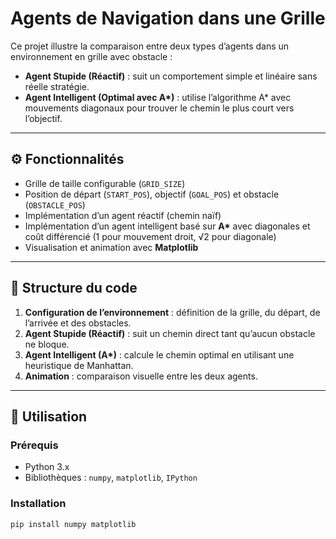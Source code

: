 # Agents de Navigation dans une Grille

Ce projet illustre la comparaison entre deux types d’agents dans un environnement en grille avec obstacle :  
- **Agent Stupide (Réactif)** : suit un comportement simple et linéaire sans réelle stratégie.  
- **Agent Intelligent (Optimal avec A\*)** : utilise l’algorithme A* avec mouvements diagonaux pour trouver le chemin le plus court vers l’objectif.

---

## ⚙️ Fonctionnalités
- Grille de taille configurable (`GRID_SIZE`)  
- Position de départ (`START_POS`), objectif (`GOAL_POS`) et obstacle (`OBSTACLE_POS`)  
- Implémentation d’un agent réactif (chemin naïf)  
- Implémentation d’un agent intelligent basé sur **A\*** avec diagonales et coût différencié (1 pour mouvement droit, √2 pour diagonale)  
- Visualisation et animation avec **Matplotlib**  

---

## 📂 Structure du code
1. **Configuration de l’environnement** : définition de la grille, du départ, de l’arrivée et des obstacles.  
2. **Agent Stupide (Réactif)** : suit un chemin direct tant qu’aucun obstacle ne bloque.  
3. **Agent Intelligent (A\*)** : calcule le chemin optimal en utilisant une heuristique de Manhattan.  
4. **Animation** : comparaison visuelle entre les deux agents.  

---

## 🚀 Utilisation
### Prérequis
- Python 3.x  
- Bibliothèques : `numpy`, `matplotlib`, `IPython`  

### Installation
```bash
pip install numpy matplotlib
